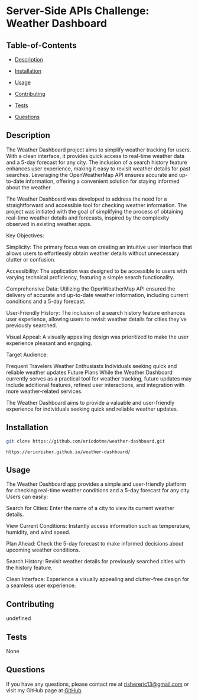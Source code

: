 
  # Server-Side APIs Challenge: Weather Dashboard

  

   ## Table-of-Contents

  * [Description](#description)
  * [Installation](#installation)
  * [Usage](#usage)
  
  * [Contributing](#contributing)
  * [Tests](#tests)
  * [Questions](#questions)
 

  ## Description
  The Weather Dashboard project aims to simplify weather tracking for users. With a clean interface, it provides quick access to real-time weather data and a 5-day forecast for any city. The inclusion of a search history feature enhances user experience, making it easy to revisit weather details for past searches. Leveraging the OpenWeatherMap API ensures accurate and up-to-date information, offering a convenient solution for staying informed about the weather.

  The Weather Dashboard was developed to address the need for a straightforward and accessible tool for checking weather information. The project was initiated with the goal of simplifying the process of obtaining real-time weather details and forecasts, inspired by the complexity observed in existing weather apps.

Key Objectives:

Simplicity: The primary focus was on creating an intuitive user interface that allows users to effortlessly obtain weather details without unnecessary clutter or confusion.

Accessibility: The application was designed to be accessible to users with varying technical proficiency, featuring a simple search functionality.

Comprehensive Data: Utilizing the OpenWeatherMap API ensured the delivery of accurate and up-to-date weather information, including current conditions and a 5-day forecast.

User-Friendly History: The inclusion of a search history feature enhances user experience, allowing users to revisit weather details for cities they've previously searched.

Visual Appeal: A visually appealing design was prioritized to make the user experience pleasant and engaging.

Target Audience:

Frequent Travelers
Weather Enthusiasts
Individuals seeking quick and reliable weather updates
Future Plans
While the Weather Dashboard currently serves as a practical tool for weather tracking, future updates may include additional features, refined user interactions, and integration with more weather-related services.

The Weather Dashboard aims to provide a valuable and user-friendly experience for individuals seeking quick and reliable weather updates.


 

  ## Installation
   ```bash
   git clone https://github.com/ericdotme/weather-dashboard.git
   ```
    https://ericrisher.github.io/weather-dashboard/

  ## Usage
The Weather Dashboard app provides a simple and user-friendly platform for checking real-time weather conditions and a 5-day forecast for any city. Users can easily:

Search for Cities: Enter the name of a city to view its current weather details.

View Current Conditions: Instantly access information such as temperature, humidity, and wind speed.

Plan Ahead: Check the 5-day forecast to make informed decisions about upcoming weather conditions.

Search History: Revisit weather details for previously searched cities with the history feature.

Clean Interface: Experience a visually appealing and clutter-free design for a seamless user experience.

  ## Contributing
  undefined

  ## Tests
  None

  ## Questions
  If you have any questions, please contact me at 
  rishereric13@gmail.com
  or visit my GitHub page at
  [GitHub](https://github.com/Ericdotme)

